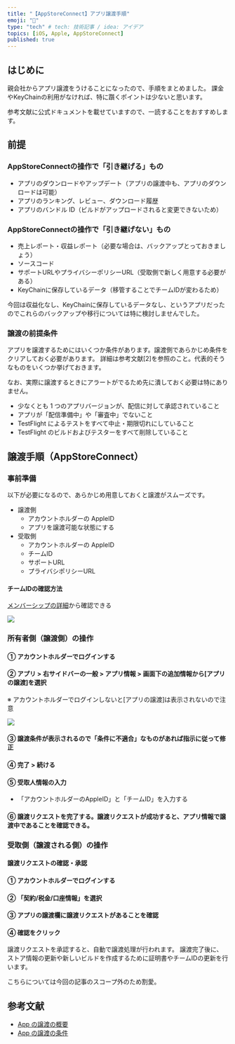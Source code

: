 ```yaml
---
title: "【AppStoreConnect】アプリ譲渡手順"
emoji: "🔰"
type: "tech" # tech: 技術記事 / idea: アイデア
topics: [iOS, Apple, AppStoreConnect]
published: true
---
```


## はじめに

親会社からアプリ譲渡をうけることになったので、手順をまとめました。
課金やKeyChainの利用がなければ、特に躓くポイントは少ないと思います。

参考文献に公式ドキュメントを載せていますので、一読することをおすすめします。

## 前提
### AppStoreConnectの操作で「引き継げる」もの

- アプリのダウンロードやアップデート（アプリの譲渡中も、アプリのダウンロードは可能）
- アプリのランキング、レビュー、ダウンロード履歴
- アプリのバンドル ID（ビルドがアップロードされると変更できないため）

### AppStoreConnectの操作で「引き継げない」もの

- 売上レポート・収益レポート（必要な場合は、バックアップとっておきましょう）
- ソースコード
- サポートURLやプライバシーポリシーURL（受取側で新しく用意する必要がある）
- KeyChainに保存しているデータ（移管することでチームIDが変わるため）

今回は収益化なし、KeyChainに保存しているデータなし、というアプリだったのでこれらのバックアップや移行については特に検討しませんでした。

### 譲渡の前提条件

アプリを譲渡するためにはいくつか条件があります。譲渡側であらかじめ条件をクリアしておく必要があります。
詳細は参考文献[2]を参照のこと。代表的そうなものをいくつか挙げておきます。

なお、実際に譲渡するときにアラートがでるため先に潰しておく必要は特にありません。

- 少なくとも 1 つのアプリバージョンが、配信に対して承認されていること
- アプリが「配信準備中」や「審査中」でないこと
- TestFlight によるテストをすべて中止・期限切れにしていること
- TestFlight のビルドおよびテスターをすべて削除していること

## 譲渡手順（AppStoreConnect）
### 事前準備
以下が必要になるので、あらかじめ用意しておくと譲渡がスムーズです。

- 譲渡側
  - アカウントホルダーの AppleID
  - アプリを譲渡可能な状態にする
- 受取側
  - アカウントホルダーの AppleID
  - チームID
  - サポートURL
  - プライバシポリシーURL

#### チームIDの確認方法

[メンバーシップの詳細](https://developer.apple.com/account)から確認できる

![](https://storage.googleapis.com/zenn-user-upload/2f6cde108f98-20240702.png)
  
### 所有者側（譲渡側）の操作

#### ① **アカウントホルダー**でログインする
#### ② アプリ > 右サイドバーの一般 > アプリ情報 >  画面下の追加情報から[アプリの譲渡]を選択
※ アカウントホルダーでログインしないと[アプリの譲渡]は表示されないので注意

![](https://storage.googleapis.com/zenn-user-upload/8a8768b3d167-20240702.png)

#### ③ 譲渡条件が表示されるので「条件に不適合」なものがあれば指示に従って修正
#### ④ 完了 > 続ける
#### ⑤ 受取人情報の入力 
- 「アカウントホルダーのAppleID」と「チームID」を入力する
#### ⑥ 譲渡リクエストを完了する。譲渡リクエストが成功すると、アプリ情報で譲渡中であることを確認できる。

### 受取側（譲渡される側）の操作

#### 譲渡リクエストの確認・承認
#### ① **アカウントホルダー**でログインする
#### ② 「契約/税金/口座情報」を選択
#### ③ アプリの譲渡欄に譲渡リクエストがあることを確認
#### ④ 確認をクリック

譲渡リクエストを承認すると、自動で譲渡処理が行われます。
譲渡完了後に、ストア情報の更新や新しいビルドを作成するために証明書やチームIDの更新を行います。

こちらについては今回の記事のスコープ外のため割愛。

## 参考文献

- [App の譲渡の概要](https://developer.apple.com/jp/help/app-store-connect/transfer-an-app/overview-of-app-transfer/)
- [App の譲渡の条件](https://developer.apple.com/jp/help/app-store-connect/transfer-an-app/app-transfer-criteria)
